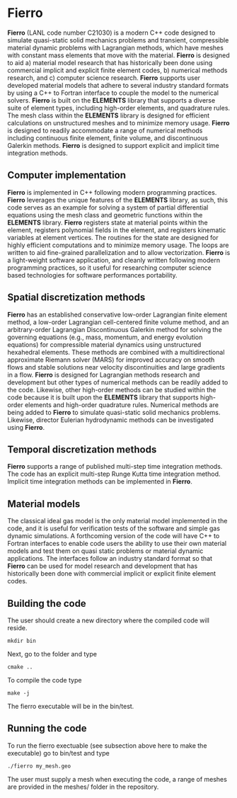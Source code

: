 # Fierro

**Fierro** (LANL code number C21030) is a modern C++ code designed to simulate quasi-static solid mechanics problems and transient, compressible material dynamic problems with Lagrangian methods, which have meshes with constant mass elements that move with the material.  **Fierro** is designed to aid a) material model research that has historically been done using commercial implicit and explicit finite element codes, b) numerical methods research, and c) computer science research.  **Fierro** supports user developed material models that adhere to several industry standard formats by using a C++ to Fortran interface to couple the model to the numerical solvers.  **Fierro** is built on the **ELEMENTS** library that supports a diverse suite of element types, including high-order elements, and quadrature rules. The mesh class within the **ELEMENTS** library is designed for efficient calculations on unstructured meshes and to minimize memory usage.  **Fierro** is designed to readily accommodate a range of numerical methods including continuous finite element, finite volume, and discontinuous Galerkin methods.  **Fierro** is designed to support explicit and implicit time integration methods.  


## Computer implementation
**Fierro** is implemented in C++ following modern programming practices.  **Fierro** leverages the unique features of the **ELEMENTS** library, as such, this code serves as an example for solving a system of partial differential equations using the mesh class and geometric functions within the **ELEMENTS** library.  **Fierro** registers state at material points within the element, registers polynomial fields in the element, and registers kinematic variables at element vertices.  The routines for the state are designed for highly efficient computations and to minimize memory usage.  The loops are written to aid fine-grained parallelization and to allow vectorization. **Fierro** is a light-weight software application, and cleanly written following modern programming practices, so it useful for researching computer science based technologies for software performances portability.  

## Spatial discretization methods 
**Fierro** has an established conservative low-order Lagrangian finite element method, a low-order Lagrangian cell-centered finite volume method, and an arbitrary-order Lagrangian Discontinuous Galerkin method for solving the governing equations (e.g., mass, momentum, and energy evolution equations) for compressible material dynamics using unstructured hexahedral elements.  These methods are combined with a multidirectional approximate Riemann solver (MARS) for improved accuracy on smooth flows and stable solutions near velocity discontinuities and large gradients in a flow. **Fierro** is designed for Lagrangian methods research and development but other types of numerical methods can be readily added to the code.  Likewise, other high-order methods can be studied within the code because it is built upon the **ELEMENTS** library that supports high-order elements and high-order quadrature rules.  Numerical methods are being added to **Fierro** to simulate quasi-static solid mechanics problems.  Likewise, director Eulerian hydrodynamic methods can be investigated using **Fierro**.

## Temporal discretization methods 
**Fierro** supports a range of published multi-step time integration methods.  The code has an explicit multi-step Runge Kutta time integration method.  Implicit time integration methods can be implemented in **Fierro**.

## Material models  
The classical ideal gas model is the only material model implemented in the code, and it is useful for verification tests of the software and simple gas dynamic simulations.  A forthcoming version of the code will have C++ to Fortran interfaces to enable code users the ability to use their own material models and test them on quasi static problems or material dynamic applications.  The interfaces follow an industry standard format so that **Fierro** can be used for model research and development that has historically been done with commercial implicit or explicit finite element codes. 

## Building the code
The user should create a new directory where the compiled code will reside.  
```
mkdir bin
```
Next, go to the folder and type
```
cmake ..
```
To compile the code type
```
make -j
```
The fierro executable will be in the bin/test.

## Running the code
To run the fierro exectuable (see subsection above here to make the executable) go to bin/test and type
```
./fierro my_mesh.geo
```
The user must supply a mesh when executing the code, a range of meshes are provided in the meshes/ folder in the repository.









